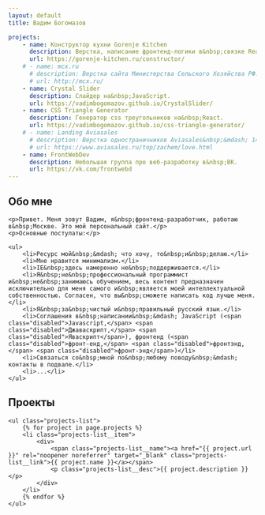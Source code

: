 ```yaml
---
layout: default
title: Вадим Богомазов

projects:
    - name: Конструктор кухни Gorenje Kitchen
      description: Верстка, написание фронтенд-логики в&nbsp;связке React/Redux.
      url: https://gorenje-kitchen.ru/constructor/
    # - name: mcx.ru
      # description: Верстка сайта Министерства Сельского Хозяйства РФ.
      # url: http://mcx.ru/
    - name: Crystal Slider
      description: Cлайдер на&nbsp;JavaScript.
      url: https://vadimbogomazov.github.io/CrystalSlider/
    - name: CSS Triangle Generator
      description: Генератор css треугольников на&nbsp;React.
      url: https://vadimbogomazov.github.io/css-triangle-generator/
    # - name: Landing Aviasales
      # description: Верстка одностраничников Aviasales&nbsp;&mdash; 14&nbsp;февраля, 23&nbsp;февраля, 8&nbsp;марта.
      # url: https://www.aviasales.ru/top/zachem/love.html
    - name: FrontWebDev
      description: Небольшая группа про веб-разработку в&nbsp;ВК.
      url: https://vk.com/frontwebd
---
```


<section class="page-section">
    <h2>Обо мне</h2>

    <p>Привет. Меня зовут Вадим, я&nbsp;фронтенд-разработчик, работаю в&nbsp;Москве. Это мой персональный сайт.</p>
    <p>Основные постулаты:</p>

    <ul>
        <li>Ресурс мой&nbsp;&mdash; что хочу, то&nbsp;и&nbsp;делаю.</li>
        <li>Мне нравится минимализм.</li>
        <li>IE&nbsp;здесь намеренно не&nbsp;поддерживается.</li>
        <li>Я&nbsp;не&nbsp;профессиональный программист и&nbsp;не&nbsp;занимаюсь обучением, весь контент предназначен исключительно для меня самого и&nbsp;является моей интеллектуальной собственностью. Согласен, что вы&nbsp;сможете написать код лучше меня.</li>
        <li>Я&nbsp;за&nbsp;чистый и&nbsp;правильный русский язык.</li>
        <li>Соглашения в&nbsp;написании&nbsp;&mdash; JavaScript (<span class="disabled">Javascript,</span> <span class="disabled">Джаваскрипт,</span> <span class="disabled">Яваскрипт</span>), фронтенд (<span class="disabled">фронт-енд,</span> <span class="disabled">фронтэнд,</span> <span class="disabled">фронт-энд</span>)</li>
        <li>Связаться со&nbsp;мной по&nbsp;любому поводу&nbsp;&mdash; контакты в подвале.</li>
        <li>...</li>
    </ul>
</section>

<section class="page-section">
    <h2>Проекты</h2>

    <ul class="projects-list">
        {% for project in page.projects %}
        <li class="projects-list__item">
            <div>
                <span class="projects-list__name"><a href="{{ project.url }}" rel="noopener noreferrer" target="_blank" class="projects-list__link">{{ project.name }}</a></span>
                <p class="projects-list__desc">{{ project.description }}</p>
            </div>
        </li>
        {% endfor %}
    </ul>
</section>
